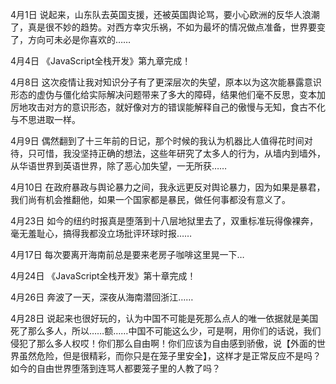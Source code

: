 
4月1日
说起来，山东队去英国支援，还被英国舆论骂，要小心欧洲的反华人浪潮了，真是很不妙的趋势。对西方幸灾乐祸，不如为最坏的情况做点准备，世界要变了，方向可未必是你喜欢的……

4月4日
《JavaScript全栈开发》第九章完成！

4月8日
这次疫情让我对知识分子有了更深层次的失望，原本以为这次能暴露意识形态的虚伪与僵化给实际解决问题带来了多大的障碍，结果他们毫不反思，变本加厉地攻击对方的意识形态，就好像对方的错误能解释自己的傲慢与无知，食古不化与不思进取一样。

4月9日
偶然翻到了十三年前的日记，那个时候的我认为机器比人值得花时间对待，只可惜，我没坚持正确的想法，这些年研究了太多人的行为，从墙内到墙外，从华语世界到英语世界，除了恶心加失望，一无所获……

4月10日
在政府暴政与舆论暴力之间，我永远更反对舆论暴力，因为如果是暴君，我们尚有机会推翻他，如果一个国家都是暴民，做任何事都没有意义了。

4月23日
如今的纽约时报真是堕落到十八层地狱里去了，双重标准玩得像裸奔，毫无羞耻心，搞得我都没立场批评环球时报……

4月17日
每次要离开海南前总是要来老房子咖啡这里晃一下…

4月24日
《JavaScript全栈开发》第十章完成！

4月26日
奔波了一天，深夜从海南潜回浙江……

4月28日
说起来也很好玩的，认为中国不可能是死那么点人的唯一依据就是美国死了那么多人，所以……额……中国不可能这么少，可是啊，用你们的话说，我们侵犯了那么多人权哎！你们那么自由啊！你们应该为自由感到骄傲，说【外面的世界虽然危险，但是很精彩，而你只是在笼子里安全】，这样才是正常反应不是吗？
如今的自由世界堕落到连骂人都要笼子里的人教了吗？